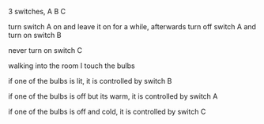3 switches, A B C



turn switch A on and leave it on for a while, afterwards turn off switch A and turn on switch B

never turn on switch C



walking into the room I touch the bulbs



if one of the bulbs is lit, it is controlled by switch B

if one of the bulbs is off but its warm, it is controlled by switch A

if one of the bulbs is off and cold, it is controlled by switch C

